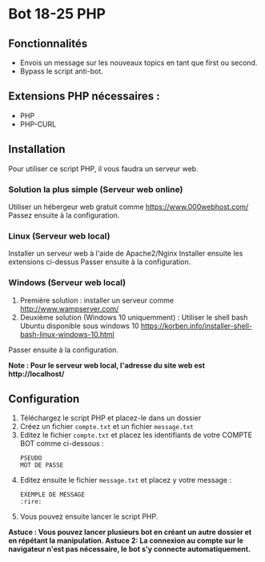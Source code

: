 # Bot 18-25 PHP

## Fonctionnalités
* Envois un message sur les nouveaux topics en tant que first ou second.
* Bypass le script anti-bot.

## Extensions PHP nécessaires :
* PHP
* PHP-CURL

## Installation
Pour utiliser ce script PHP, il vous faudra un serveur web.

### Solution la plus simple (Serveur web online)
Utiliser un hébergeur web gratuit comme https://www.000webhost.com/ 
Passez ensuite à la configuration.

### Linux (Serveur web local)
Installer un serveur web à l'aide de Apache2/Nginx
Installer ensuite les extensions ci-dessus
Passer ensuite à la configuration.

### Windows (Serveur web local)
1. Première solution : installer un serveur comme http://www.wampserver.com/
1. Deuxième solution (Windows 10 uniquemment) : Utiliser le shell bash Ubuntu disponible sous windows 10 https://korben.info/installer-shell-bash-linux-windows-10.html

Passer ensuite à la configuration.

**Note : Pour le serveur web local, l'adresse du site web est http://localhost/**

## Configuration
1. Téléchargez le script PHP et placez-le dans un dossier
1. Créez un fichier `compte.txt` et un fichier `message.txt`
1. Editez le fichier `compte.txt` et placez les identifiants de votre COMPTE BOT comme ci-dessous :
    ```
    PSEUDO
    MOT DE PASSE
    ```
4. Editez ensuite le fichier `message.txt` et placez y votre message :
    ```
    EXEMPLE DE MESSAGE
    :rire:
    ```
4. Vous pouvez ensuite lancer le script PHP.

**Astuce : Vous pouvez lancer plusieurs bot en créant un autre dossier et en répétant la manipulation.
Astuce 2: La connexion au compte sur le navigateur n'est pas nécessaire, le bot s'y connecte automatiquement.**

